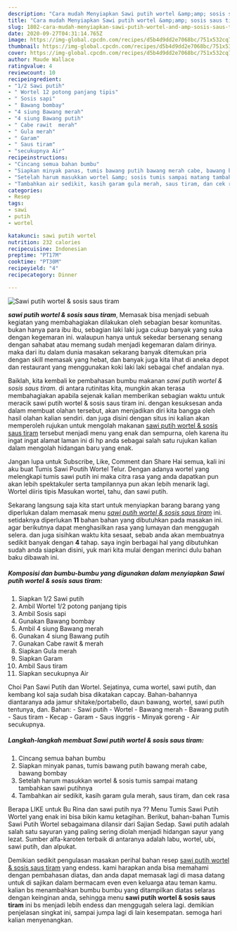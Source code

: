 ```yaml
---
description: "Cara mudah Menyiapkan Sawi putih wortel &amp;amp; sosis saus tiram Lezat"
title: "Cara mudah Menyiapkan Sawi putih wortel &amp;amp; sosis saus tiram Lezat"
slug: 1802-cara-mudah-menyiapkan-sawi-putih-wortel-and-amp-sosis-saus-tiram-lezat
date: 2020-09-27T04:31:14.765Z
image: https://img-global.cpcdn.com/recipes/d5b4d9dd2e7068bc/751x532cq70/sawi-putih-wortel-sosis-saus-tiram-foto-resep-utama.jpg
thumbnail: https://img-global.cpcdn.com/recipes/d5b4d9dd2e7068bc/751x532cq70/sawi-putih-wortel-sosis-saus-tiram-foto-resep-utama.jpg
cover: https://img-global.cpcdn.com/recipes/d5b4d9dd2e7068bc/751x532cq70/sawi-putih-wortel-sosis-saus-tiram-foto-resep-utama.jpg
author: Maude Wallace
ratingvalue: 4
reviewcount: 10
recipeingredient:
- "1/2 Sawi putih"
- " Wortel 12 potong panjang tipis"
- " Sosis sapi"
- " Bawang bombay"
- "4 siung Bawang merah"
- "4 siung Bawang putih"
- " Cabe rawit  merah"
- " Gula merah"
- " Garam"
- " Saus tiram"
- "secukupnya Air"
recipeinstructions:
- "Cincang semua bahan bumbu"
- "Siapkan minyak panas, tumis bawang putih bawang merah cabe, bawang bombay"
- "Setelah harum masukkan wortel &amp; sosis tumis sampai matang tambahkan sawi putihnya"
- "Tambahkan air sedikit, kasih garam gula merah, saus tiram, dan cek rasa"
categories:
- Resep
tags:
- sawi
- putih
- wortel

katakunci: sawi putih wortel 
nutrition: 232 calories
recipecuisine: Indonesian
preptime: "PT17M"
cooktime: "PT30M"
recipeyield: "4"
recipecategory: Dinner

---
```



![Sawi putih wortel &amp; sosis saus tiram](https://img-global.cpcdn.com/recipes/d5b4d9dd2e7068bc/751x532cq70/sawi-putih-wortel-sosis-saus-tiram-foto-resep-utama.jpg)

<b><i>sawi putih wortel &amp; sosis saus tiram</i></b>, Memasak bisa menjadi sebuah kegiatan yang membahagiakan dilakukan oleh sebagian besar komunitas. bukan hanya para ibu ibu, sebagian laki laki juga cukup banyak yang suka dengan kegemaran ini. walaupun hanya untuk sekedar bersenang senang dengan sahabat atau memang sudah menjadi kegemaran dalam dirinya. maka dari itu dalam dunia masakan sekarang banyak ditemukan pria dengan skill memasak yang hebat, dan banyak juga kita lihat di aneka depot dan restaurant yang menggunakan koki laki laki sebagai chef andalan nya.

Baiklah, kita kembali ke pembahasan bumbu makanan <i>sawi putih wortel &amp; sosis saus tiram</i>. di antara rutinitas kita, mungkin akan terasa membahagiakan apabila sejenak kalian memberikan sebagian waktu untuk meracik sawi putih wortel &amp; sosis saus tiram ini. dengan kesuksesan anda dalam membuat olahan tersebut, akan menjadikan diri kita bangga oleh hasil olahan kalian sendiri. dan juga disini dengan situs ini kalian akan memperoleh rujukan untuk mengolah makanan <u>sawi putih wortel &amp; sosis saus tiram</u> tersebut menjadi menu yang enak dan sempurna, oleh karena itu ingat ingat alamat laman ini di hp anda sebagai salah satu rujukan kalian dalam mengolah hidangan baru yang enak.

Jangan lupa untuk Subscribe, Like, Comment dan Share Hai semua, kali ini aku buat Tumis Sawi Poutih Wortel Telur. Dengan adanya wortel yang melengkapi tumis sawi putih ini maka citra rasa yang anda dapatkan pun akan lebih spektakuler serta tampilannya pun akan lebih menarik lagi. Wortel diiris tipis Masukan wortel, tahu, dan sawi putih.


Sekarang langsung saja kita start untuk menyiapkan barang barang yang diperlukan dalam memasak menu <u><i>sawi putih wortel &amp; sosis saus tiram</i></u> ini. setidaknya diperlukan <b>11</b> bahan bahan yang dibutuhkan pada masakan ini. agar berikutnya dapat menghasilkan rasa yang lumayan dan menggugah selera. dan juga sisihkan waktu kita sesaat, sebab anda akan membuatnya sedikit banyak dengan <b>4</b> tahap. saya ingin berbagai hal yang dibutuhkan sudah anda siapkan disini, yuk mari kita mulai dengan merinci dulu bahan baku dibawah ini.

<!--inarticleads1-->

##### Komposisi dan bumbu-bumbu yang digunakan dalam menyiapkan Sawi putih wortel &amp; sosis saus tiram:

1. Siapkan 1/2 Sawi putih
1. Ambil  Wortel 1/2 potong panjang tipis
1. Ambil  Sosis sapi
1. Gunakan  Bawang bombay
1. Ambil 4 siung Bawang merah
1. Gunakan 4 siung Bawang putih
1. Gunakan  Cabe rawit &amp; merah
1. Siapkan  Gula merah
1. Siapkan  Garam
1. Ambil  Saus tiram
1. Siapkan secukupnya Air


Choi Pan Sawi Putih dan Wortel. Sejatinya, cuma wortel, sawi putih, dan kembang kol saja sudah bisa dikatakan capcay. Bahan-bahannya diantaranya ada jamur shitake/portabello, daun bawang, wortel, sawi putih tentunya, dan. Bahan: - Sawi putih - Wortel - Bawang merah - Bawang putih - Saus tiram - Kecap - Garam - Saus inggris - Minyak goreng - Air secukupnya. 

<!--inarticleads2-->

##### Langkah-langkah membuat Sawi putih wortel &amp; sosis saus tiram:

1. Cincang semua bahan bumbu
1. Siapkan minyak panas, tumis bawang putih bawang merah cabe, bawang bombay
1. Setelah harum masukkan wortel &amp; sosis tumis sampai matang tambahkan sawi putihnya
1. Tambahkan air sedikit, kasih garam gula merah, saus tiram, dan cek rasa


Berapa LIKE untuk Bu Rina dan sawi putih nya ?? Menu Tumis Sawi Putih Wortel yang enak ini bisa bikin kamu ketagihan. Berikut, bahan-bahan Tumis Sawi Putih Wortel sebagaimana dilansir dari Sajian Sedap. Sawi putih adalah salah satu sayuran yang paling sering diolah menjadi hidangan sayur yang lezat. Sumber alfa-karoten terbaik di antaranya adalah labu, wortel, ubi, sawi putih, dan alpukat. 

Demikian sedikit pengulasan masakan perihal bahan resep <u>sawi putih wortel &amp; sosis saus tiram</u> yang endess. kami harapkan anda bisa memahami dengan pembahasan diatas, dan anda dapat memasak lagi di masa datang untuk di sajikan dalam bermacam even even keluarga atau teman kamu. kalian bs menambahkan bumbu bumbu yang ditampilkan diatas selaras dengan keinginan anda, sehingga menu <b>sawi putih wortel &amp; sosis saus tiram</b> ini bs menjadi lebih endess dan menggugah selera lagi. demikian penjelasan singkat ini, sampai jumpa lagi di lain kesempatan. semoga hari kalian menyenangkan.
